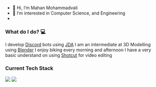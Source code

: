 - 👋 Hi, I’m Mahan Mohammadvali
- 👀 I’m interested in Computer Science, and Engineering
- 
### What do I do? 💻
I develop [Discord](https://discord.com/) bots using [JDA](https://github.com/DV8FromTheWorld/JDA)
I am an intermediate at 3D Modelling using [Blender](https://blender.org/)
I enjoy biking every morning and afternoon
I have a very basic understand on using [Shotcut](https://shotcut.org/) for video editing

### Current Tech Stack
![](https://img.shields.io/badge/Java-ED8B00?style=for-the-badge&logo=java&logoColor=white)
![](https://img.shields.io/badge/cplusplus-00599C?style=for-the-badge&logo=cplusplus&logoColor=white)
